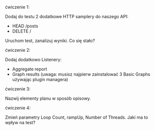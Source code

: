 ćwiczenie 1:

Dodaj do testu 2 dodatkowe HTTP samplery do naszego API:

- HEAD /posts
- DELETE /

Uruchom test, zanalizuj wyniki. Co się stało?

ćwiczenie 2:

Dodaj dodatkowo Listenery:
- Aggregate report
- Graph results (uwaga: musisz najpierw zainstalować 3 Basic Graphs używając plugin managera)

ćwiczenie 3:

Nazwij elementy planu w sposób opisowy.

ćwiczenie 4:

Zmień parametry Loop Count, rampUp, Number of Threads.
Jaki ma to wpływ na test? 
